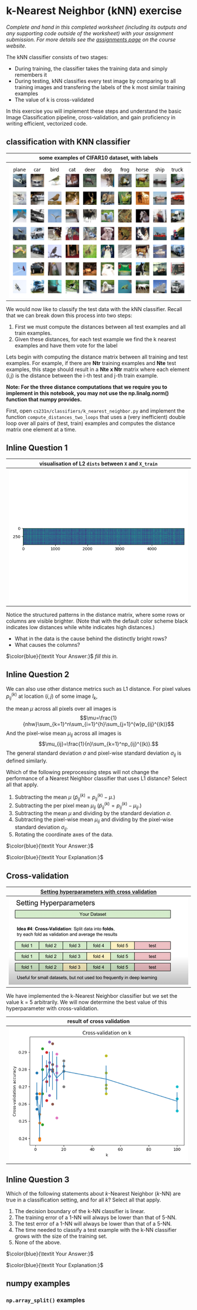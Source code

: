 # k-Nearest Neighbor (kNN) exercise

*Complete and hand in this completed worksheet (including its outputs and any supporting code outside of the worksheet) with your assignment submission. For more details see the [assignments page](http://vision.stanford.edu/teaching/cs231n/assignments.html) on the course website.*

The kNN classifier consists of two stages:

- During training, the classifier takes the training data and simply remembers it
- During testing, kNN classifies every test image by comparing to all training images and transfering the labels of the k most similar training examples
- The value of k is cross-validated

In this exercise you will implement these steps and understand the basic Image Classification pipeline, cross-validation, and gain proficiency in writing efficient, vectorized code.


## classification with KNN classifier

some examples of CIFAR10 dataset, with labels|
---|
![](.readme_images/5c597395.png)|

We would now like to classify the test data with the kNN classifier. Recall that we can break down this process into two steps: 

1. First we must compute the distances between all test examples and all train examples. 
2. Given these distances, for each test example we find the k nearest examples and have them vote for the label

Lets begin with computing the distance matrix between all training and test examples. For example, if there are **Ntr** training examples and **Nte** test examples, this stage should result in a **Nte x Ntr** matrix where each element (i,j) is the distance between the i-th test and j-th train example.

**Note: For the three distance computations that we require you to implement in this notebook, you may not use the np.linalg.norm() function that numpy provides.**

First, open `cs231n/classifiers/k_nearest_neighbor.py` and implement the function `compute_distances_two_loops` that uses a (very inefficient) double loop over all pairs of (test, train) examples and computes the distance matrix one element at a time.


## **Inline Question 1** 

visualisation of L2 `dists` between `X` and `X_train`|
---|
![](.readme_images/69d29e89.png)|

Notice the structured patterns in the distance matrix, where some rows or columns are visible brighter. (Note that with the default color scheme black indicates low distances while white indicates high distances.)

- What in the data is the cause behind the distinctly bright rows?
- What causes the columns?

$\color{blue}{\textit Your Answer:}$ *fill this in.*


## **Inline Question 2**

We can also use other distance metrics such as L1 distance.
For pixel values $p_{ij}^{(k)}$ at location $(i,j)$ of some image $I_k$, 

the mean $\mu$ across all pixels over all images is $$\mu=\frac{1}{nhw}\sum_{k=1}^n\sum_{i=1}^{h}\sum_{j=1}^{w}p_{ij}^{(k)}$$
And the pixel-wise mean $\mu_{ij}$ across all images is 
$$\mu_{ij}=\frac{1}{n}\sum_{k=1}^np_{ij}^{(k)}.$$
The general standard deviation $\sigma$ and pixel-wise standard deviation $\sigma_{ij}$ is defined similarly.

Which of the following preprocessing steps will not change the performance of a Nearest Neighbor classifier that uses L1 distance? Select all that apply.
1. Subtracting the mean $\mu$ ($\tilde{p}_{ij}^{(k)}=p_{ij}^{(k)}-\mu$.)
2. Subtracting the per pixel mean $\mu_{ij}$  ($\tilde{p}_{ij}^{(k)}=p_{ij}^{(k)}-\mu_{ij}$.)
3. Subtracting the mean $\mu$ and dividing by the standard deviation $\sigma$.
4. Subtracting the pixel-wise mean $\mu_{ij}$ and dividing by the pixel-wise standard deviation $\sigma_{ij}$.
5. Rotating the coordinate axes of the data.

$\color{blue}{\textit Your Answer:}$


$\color{blue}{\textit Your Explanation:}$


## Cross-validation

[Setting hyperparameters with cross validation](https://youtu.be/OoUX-nOEjG0?t=2089)|
---|
![](.readme_images/77020a26.png)|

We have implemented the k-Nearest Neighbor classifier 
but we set the value k = 5 arbitrarily. We will now determine the best value of this hyperparameter with cross-validation.

result of cross validation|
---|
![](.readme_images/32534b4f.png)|

## **Inline Question 3**

Which of the following statements about $k$-Nearest Neighbor ($k$-NN) are true in a classification setting, and for all $k$? Select all that apply.
1. The decision boundary of the k-NN classifier is linear.
2. The training error of a 1-NN will always be lower than that of 5-NN.
3. The test error of a 1-NN will always be lower than that of a 5-NN.
4. The time needed to classify a test example with the k-NN classifier grows with the size of the training set.
5. None of the above.

$\color{blue}{\textit Your Answer:}$


$\color{blue}{\textit Your Explanation:}$

## numpy examples
### `np.array_split()` examples
